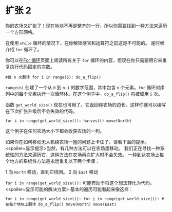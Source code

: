 # 扩张 2
你的农场又扩张了！现在地块不再是整齐的一行，所以你需要找到一种方法来遍历一个方形网格。

在使用 `while` 循环的情况下，在你解锁感官和运算符之前这是不可能的。
是时候介绍 `for` 循环了。

你可以在[For 循环](docs/scripting/for.md)页面上阅读所有关于 `for` 循环的内容，但现在你只需要用它来重复执行代码固定的次数。

`#做 n 次翻转
for i in range(5):
	do_a_flip()`

`range(n)` 创建了一个从 `0` 到 `n-1` 的数字范围，其中包含 `n` 个元素。`for` 循环对序列中的每个元素执行一次循环体。在这个例子中，`do_a_flip()` 将被调用 `5` 次。

函数 `get_world_size()` 现在也可用了。它返回你农场的边长。这样你就可以编写在下次扩张升级后不会失效的代码。

`for i in range(get_world_size()):
	harvest()
	move(North)`

这个例子在任何农场大小下都会收获农场的一列。

如果你在如何移动无人机绕农场一圈的问题上卡住了，请看下面的提示。
<spoiler=显示提示>当然，有几种方法可以在农场里移动。
我们正在寻找一种系统性的方法来遍历它，这种方法在农场再次扩大时不会失效。
一种到达农场上每个地方的系统性方法是永远重复以下两个步骤：

1.向 `North` 移动，直到它绕回。
2.向 `East` 移动

`for i in range(get_world_size()):` 可能有助于将这个想法转化为代码。
</spoiler>
<spoiler=显示可能的解决方案> 基本的遍历可能看起来像这样：

`for i in range(get_world_size()):
	for j in range(get_world_size()):
		#在每个地块上翻转
		do_a_flip()
		move(North)
	move(East)`
</spoiler>